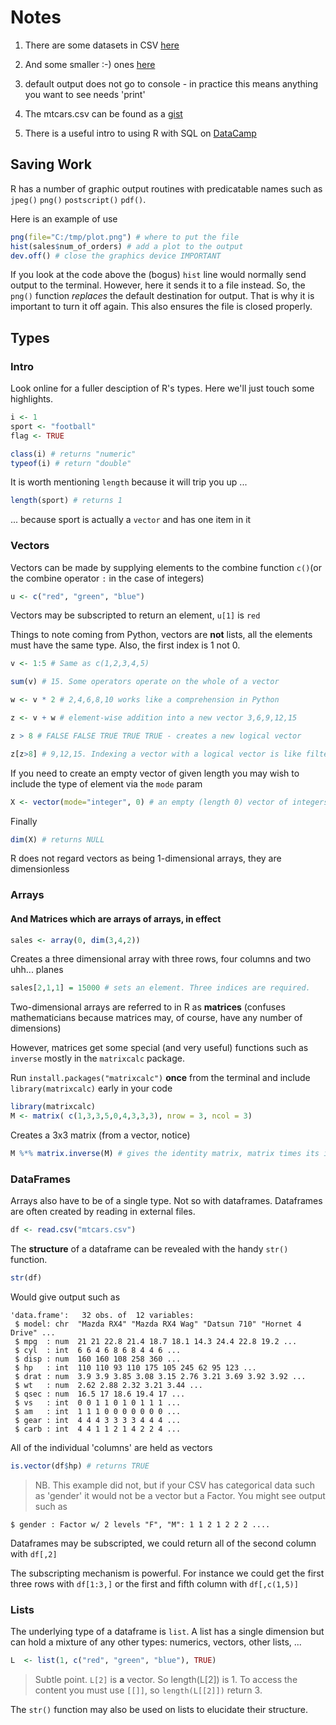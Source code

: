 # Notes

1. There are some datasets in CSV [here](https://gist.github.com/rnirmal/e01acfdaf54a6f9b24e91ba4cae63518)

2. And some smaller :-) ones [here](https://github.com/Opensourcefordatascience/Data-sets)

3. default output does not go to console - in practice this means anything you want to see needs 'print'

4. The mtcars.csv can be found as a [gist](https://gist.githubusercontent.com/seankross/a412dfbd88b3db70b74b/raw/5f23f993cd87c283ce766e7ac6b329ee7cc2e1d1/mtcars.csv)

5. There is a useful intro to using R with SQL on [DataCamp](https://www.datacamp.com/tutorial/sqlite-in-r)

## Saving Work

R has a number of graphic output routines with predicatable names such as `jpeg()` `png()` `postscript()` `pdf()`.

Here is an example of use

```R
png(file="C:/tmp/plot.png") # where to put the file
hist(sales$num_of_orders) # add a plot to the output
dev.off() # close the graphics device IMPORTANT
```

If you look at the code above the (bogus) `hist` line would normally send output to the terminal. However, here it sends it to a file instead. So, the `png()` function *replaces* the default destination for output. That is why it is important to turn it off again. This also ensures the file is closed properly.

## Types

### Intro

Look online for a fuller desciption of R's types. Here we'll just touch some highlights.

```R
i <- 1
sport <- "football"
flag <- TRUE

class(i) # returns "numeric"
typeof(i) # return "double"
```

It is worth mentioning `length` because it will trip you up ...

```R
length(sport) # returns 1
```

... because sport is actually a `vector` and has one item in it

### Vectors

Vectors can be made by supplying elements to the combine function `c()`(or the combine operator `:` in the case of integers)

```R
u <- c("red", "green", "blue")
```

Vectors may be subscripted to return an element, `u[1]` is `red`

Things to note coming from Python, vectors are __not__ lists, all the elements must have the same type. Also, the first index is 1 not 0.

```R
v <- 1:5 # Same as c(1,2,3,4,5)

sum(v) # 15. Some operators operate on the whole of a vector

w <- v * 2 # 2,4,6,8,10 works like a comprehension in Python

z <- v + w # element-wise addition into a new vector 3,6,9,12,15

z > 8 # FALSE FALSE TRUE TRUE TRUE - creates a new logical vector

z[z>8] # 9,12,15. Indexing a vector with a logical vector is like filtering
```

If you need to create an empty vector of given length you may wish to include the type of element via the `mode` param

```R
X <- vector(mode="integer", 0) # an empty (length 0) vector of integers 
```

Finally
```R
dim(X) # returns NULL
```

R does not regard vectors as being 1-dimensional arrays, they are dimensionless

### Arrays

#### And Matrices which are arrays of arrays, in effect

```R
sales <- array(0, dim(3,4,2))
```

Creates a three dimensional array with three rows, four columns and two uhh... planes

```R
sales[2,1,1] = 15000 # sets an element. Three indices are required.
```

Two-dimensional arrays are referred to in R as __matrices__ (confuses mathematicians because matrices may, of course, have any number of dimensions)

However, matrices get some special (and very useful) functions such as `inverse` mostly in the `matrixcalc` package.

Run `install.packages("matrixcalc")` __once__ from the terminal and include `library(matrixcalc)` early in your code

```R
library(matrixcalc)
M <- matrix( c(1,3,3,5,0,4,3,3,3), nrow = 3, ncol = 3)
```

Creates a 3x3 matrix (from a vector, notice)

```R
M %*% matrix.inverse(M) # gives the identity matrix, matrix times its inverse
```

### DataFrames

Arrays also have to be of a single type. Not so with dataframes. Dataframes are often created by reading in external files.

```R
df <- read.csv("mtcars.csv")
```

The **structure** of a dataframe can be revealed with the handy `str()` function.

```R
str(df)
```

Would give output such as

```
'data.frame':   32 obs. of  12 variables:
 $ model: chr  "Mazda RX4" "Mazda RX4 Wag" "Datsun 710" "Hornet 4 Drive" ...
 $ mpg  : num  21 21 22.8 21.4 18.7 18.1 14.3 24.4 22.8 19.2 ...
 $ cyl  : int  6 6 4 6 8 6 8 4 4 6 ...
 $ disp : num  160 160 108 258 360 ...
 $ hp   : int  110 110 93 110 175 105 245 62 95 123 ...
 $ drat : num  3.9 3.9 3.85 3.08 3.15 2.76 3.21 3.69 3.92 3.92 ...
 $ wt   : num  2.62 2.88 2.32 3.21 3.44 ...
 $ qsec : num  16.5 17 18.6 19.4 17 ...
 $ vs   : int  0 0 1 1 0 1 0 1 1 1 ...
 $ am   : int  1 1 1 0 0 0 0 0 0 0 ...
 $ gear : int  4 4 4 3 3 3 3 4 4 4 ...
 $ carb : int  4 4 1 1 2 1 4 2 2 4 ...
```

All of the individual 'columns' are held as vectors

```R
is.vector(df$hp) # returns TRUE
```

> NB. This example did not, but if your CSV has categorical data such as 'gender' it would not be a vector but a Factor. You might see output such as

```
$ gender : Factor w/ 2 levels "F", "M": 1 1 2 1 2 2 2 ....
```

Dataframes may be subscripted, we could return all of the second column with `df[,2]`

The subscripting mechanism is powerful. For instance we could get the first three rows with `df[1:3,]` or the first and fifth column with `df[,c(1,5)]`


### Lists

The underlying type of a dataframe is `list`. A list has a single dimension but can hold a mixture of any other types: numerics, vectors, other lists, ...

```R
L  <- list(1, c("red", "green", "blue"), TRUE)

```

>Subtle point. `L[2]` is **a** vector. So length(L[2]) is 1. To access the content you must use `[[]]`, so `length(L[[2]])` return 3.

The `str()` function may also be used on lists to elucidate their structure.







